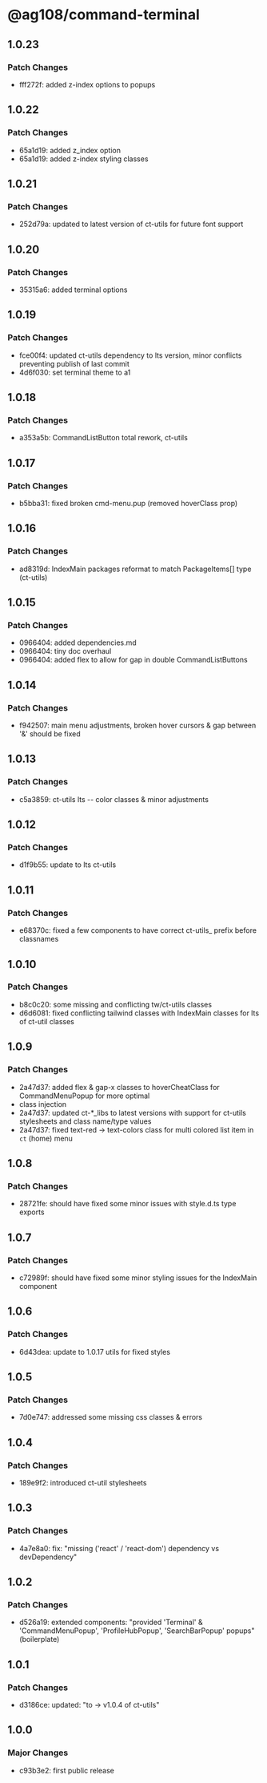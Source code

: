 # @ag108/command-terminal

## 1.0.23

### Patch Changes

- fff272f: added z-index options to popups

## 1.0.22

### Patch Changes

- 65a1d19: added z_index option
- 65a1d19: added z-index styling classes

## 1.0.21

### Patch Changes

- 252d79a: updated to latest version of ct-utils for future font support

## 1.0.20

### Patch Changes

- 35315a6: added terminal options

## 1.0.19

### Patch Changes

- fce00f4: updated ct-utils dependency to lts version, minor conflicts preventing publish of last commit
- 4d6f030: set terminal theme to a1

## 1.0.18

### Patch Changes

- a353a5b: CommandListButton total rework, ct-utils

## 1.0.17

### Patch Changes

- b5bba31: fixed broken cmd-menu.pup (removed hoverClass prop)

## 1.0.16

### Patch Changes

- ad8319d: IndexMain packages reformat to match PackageItems[] type (ct-utils)

## 1.0.15

### Patch Changes

- 0966404: added dependencies.md
- 0966404: tiny doc overhaul
- 0966404: added flex to allow for gap in double CommandListButtons

## 1.0.14

### Patch Changes

- f942507: main menu adjustments, broken hover cursors & gap between '&' should be fixed

## 1.0.13

### Patch Changes

- c5a3859: ct-utils lts -- color classes & minor adjustments

## 1.0.12

### Patch Changes

- d1f9b55: update to lts ct-utils

## 1.0.11

### Patch Changes

- e68370c: fixed a few components to have correct ct-utils\_ prefix before classnames

## 1.0.10

### Patch Changes

- b8c0c20: some missing and conflicting tw/ct-utils classes
- d6d6081: fixed conflicting tailwind classes with IndexMain classes for lts of ct-util classes

## 1.0.9

### Patch Changes

- 2a47d37: added flex & gap-x classes to hoverCheatClass for CommandMenuPopup for more optimal <li> class injection
- 2a47d37: updated ct-\*\_libs to latest versions with support for ct-utils stylesheets and class name/type values
- 2a47d37: fixed text-red -> text-colors class for multi colored list item in `ct` (home) menu

## 1.0.8

### Patch Changes

- 28721fe: should have fixed some minor issues with style.d.ts type exports

## 1.0.7

### Patch Changes

- c72989f: should have fixed some minor styling issues for the IndexMain component

## 1.0.6

### Patch Changes

- 6d43dea: update to 1.0.17 utils for fixed styles

## 1.0.5

### Patch Changes

- 7d0e747: addressed some missing css classes & errors

## 1.0.4

### Patch Changes

- 189e9f2: introduced ct-util stylesheets

## 1.0.3

### Patch Changes

- 4a7e8a0: fix: "missing ('react' / 'react-dom') dependency vs devDependency"

## 1.0.2

### Patch Changes

- d526a19: extended components: "provided 'Terminal' & 'CommandMenuPopup', 'ProfileHubPopup', 'SearchBarPopup' popups" (boilerplate)

## 1.0.1

### Patch Changes

- d3186ce: updated: "to -> v1.0.4 of ct-utils"

## 1.0.0

### Major Changes

- c93b3e2: first public release

